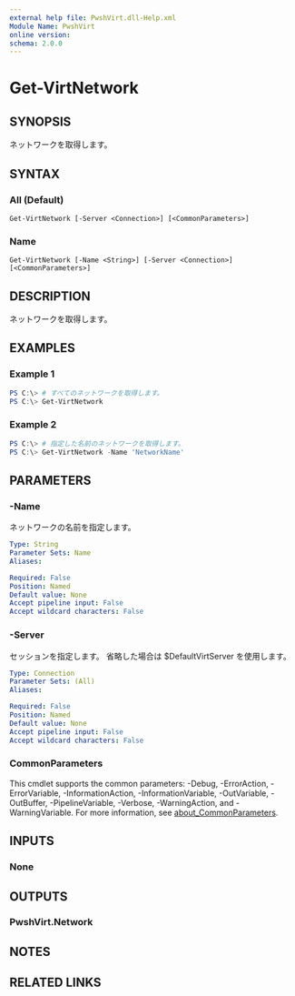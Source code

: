 ```yaml
---
external help file: PwshVirt.dll-Help.xml
Module Name: PwshVirt
online version:
schema: 2.0.0
---
```


# Get-VirtNetwork

## SYNOPSIS
ネットワークを取得します。

## SYNTAX

### All (Default)
```
Get-VirtNetwork [-Server <Connection>] [<CommonParameters>]
```

### Name
```
Get-VirtNetwork [-Name <String>] [-Server <Connection>] [<CommonParameters>]
```

## DESCRIPTION
ネットワークを取得します。

## EXAMPLES

### Example 1
```powershell
PS C:\> # すべてのネットワークを取得します。
PS C:\> Get-VirtNetwork
```

### Example 2
```powershell
PS C:\> # 指定した名前のネットワークを取得します。
PS C:\> Get-VirtNetwork -Name 'NetworkName'
```

## PARAMETERS

### -Name
ネットワークの名前を指定します。

```yaml
Type: String
Parameter Sets: Name
Aliases:

Required: False
Position: Named
Default value: None
Accept pipeline input: False
Accept wildcard characters: False
```

### -Server
セッションを指定します。
省略した場合は $DefaultVirtServer を使用します。

```yaml
Type: Connection
Parameter Sets: (All)
Aliases:

Required: False
Position: Named
Default value: None
Accept pipeline input: False
Accept wildcard characters: False
```

### CommonParameters
This cmdlet supports the common parameters: -Debug, -ErrorAction, -ErrorVariable, -InformationAction, -InformationVariable, -OutVariable, -OutBuffer, -PipelineVariable, -Verbose, -WarningAction, and -WarningVariable. For more information, see [about_CommonParameters](http://go.microsoft.com/fwlink/?LinkID=113216).

## INPUTS

### None

## OUTPUTS

### PwshVirt.Network

## NOTES

## RELATED LINKS
